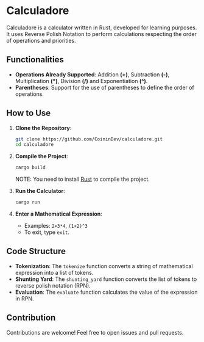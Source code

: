 # Calculadore
Calculadore is a calculator written in Rust, developed for learning purposes.
It uses Reverse Polish Notation to perform calculations respecting the order of operations and priorities.

## Functionalities

- **Operations Already Supported**: Addition **(+)**, Subtraction **(-)**, Multiplication **(*)**, Division **(/)** and Exponentiation **(^)**.
- **Parentheses**: Support for the use of parentheses to define the order of operations.

## How to Use

1. **Clone the Repository**: 
    ```bash
    git clone https://github.com/CoininDev/calculadore.git
    cd calculadore
    ```

2. **Compile the Project**: 
    ```bash
    cargo build
    ```
    NOTE: You need to install [Rust](https://www.rust-lang.org/) to compile the project.

4. **Run the Calculator**: 
    ```bash
    cargo run
    ```

5. **Enter a Mathematical Expression**: 
    - Examples: `2+3*4`, `(1+2)^3`
    - To exit, type `exit`.

## Code Structure

- **Tokenization**: The `tokenize` function converts a string of mathematical expression into a list of tokens.
- **Shunting Yard**: The `shunting_yard` function converts the list of tokens to reverse polish notation (RPN).
- **Evaluation**: The `evaluate` function calculates the value of the expression in RPN.

## Contribution

Contributions are welcome! Feel free to open issues and pull requests.
